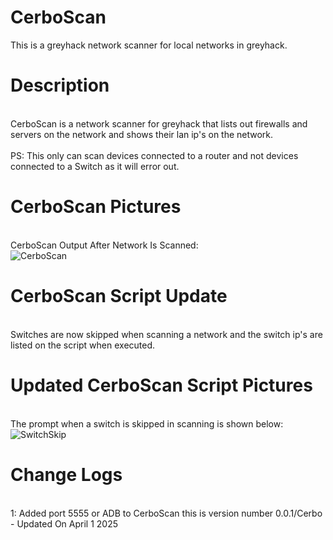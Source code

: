 # CerboScan
This is a greyhack network scanner for local networks in greyhack.

# Description
<br>CerboScan is a network scanner for greyhack that lists out firewalls and servers on the network and shows their lan ip's on the network.</br>
<br>PS: This only can scan devices connected to a router and not devices connected to a Switch as it will error out.</br>

# CerboScan Pictures
<br>CerboScan Output After Network Is Scanned:<br>
![CerboScan](https://github.com/user-attachments/assets/6dc4207b-bb0b-43ad-9b21-a50b143f0dc6)

# CerboScan Script Update
<br>Switches are now skipped when scanning a network and the switch ip's are listed on the script when executed.<br>

# Updated CerboScan Script Pictures
<br>The prompt when a switch is skipped in scanning is shown below:</br>
![SwitchSkip](https://github.com/user-attachments/assets/2a42727c-0fcf-4c96-914a-5977eba2db9f)

# Change Logs
<br>1: Added port 5555 or ADB to CerboScan this is version number 0.0.1/Cerbo - Updated On April 1 2025<br>
